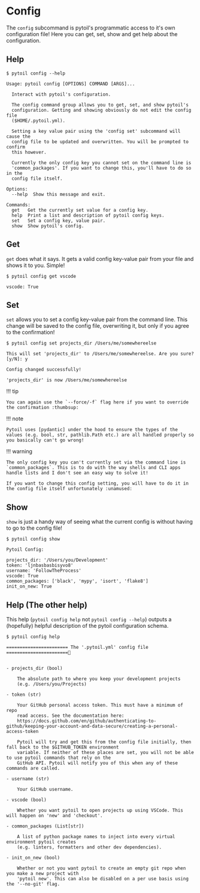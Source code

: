 # Config

The `config` subcommand is pytoil's programmatic access to it's own configuration file! Here you can get, set, show and get help about the configuration.

## Help

<div class="termy">

```console
$ pytoil config --help

Usage: pytoil config [OPTIONS] COMMAND [ARGS]...

  Interact with pytoil's configuration.

  The config command group allows you to get, set, and show pytoil's
  configuration. Getting and showing obviously do not edit the config file
  ($HOME/.pytoil.yml).

  Setting a key value pair using the 'config set' subcommand will cause the
  config file to be updated and overwritten. You will be prompted to confirm
  this however.

  Currently the only config key you cannot set on the command line is
  'common_packages'. If you want to change this, you'll have to do so in the
  config file itself.

Options:
  --help  Show this message and exit.

Commands:
  get   Get the currently set value for a config key.
  help  Print a list and description of pytoil config keys.
  set   Set a config key, value pair.
  show  Show pytoil's config.

```

</div>

## Get

`get` does what it says. It gets a valid config key-value pair from your file and shows it to you. Simple!

<div class="termy">

```console
$ pytoil config get vscode

vscode: True

```

</div>

## Set

`set` allows you to set a config key-value pair from the command line. This change will be saved to the config file, overwriting it, but only if you agree to the confirmation!

<div class="termy">

```console
$ pytoil config set projects_dir /Users/me/somewhereelse

This will set 'projects_dir' to /Users/me/somewhereelse. Are you sure? [y/N]: y

Config changed successfully!

'projects_dir' is now /Users/me/somewhereelse

```

</div>

!!! tip

    You can again use the `--force/-f` flag here if you want to override the confirmation :thumbsup:

!!! note

    Pytoil uses [pydantic] under the hood to ensure the types of the values (e.g. bool, str, pathlib.Path etc.) are all handled properly so you basically can't go wrong!

!!! warning

    The only config key you can't currently set via the command line is `common_packages`. This is to do with the way shells and CLI apps handle lists and I don't see an easy way to solve it!

    If you want to change this config setting, you will have to do it in the config file itself unfortunately :unamused:

## Show

`show` is just a handy way of seeing what the current config is without having to go to the config file!

<div class="termy">

```console
$ pytoil config show

Pytoil Config:

projects_dir: '/Users/you/Development'
token: 'ljnbasbasbisyvo8'
username: 'FollowTheProcess'
vscode: True
common_packages: ['black', 'mypy', 'isort', 'flake8']
init_on_new: True

```

</div>

## Help (The other help)

This help (`pytoil config help` not `pytoil config --help`) outputs a (hopefully) helpful description of the pytoil configuration schema.

<div class="termy">

```console
$ pytoil config help

======================= The '.pytoil.yml' config file =======================


- projects_dir (bool)

    The absolute path to where you keep your development projects
    (e.g. /Users/you/Projects)

- token (str)

    Your GitHub personal access token. This must have a minimum of repo
    read access. See the documentation here:
    https://docs.github.com/en/github/authenticating-to-github/keeping-your-account-and-data-secure/creating-a-personal-access-token

    Pytoil will try and get this from the config file initially, then fall back to the $GITHUB_TOKEN environment
    variable. If neither of these places are set, you will not be able to use pytoil commands that rely on the
    GitHub API. Pytoil will notify you of this when any of these commands are called.

- username (str)

    Your GitHub username.

- vscode (bool)

    Whether you want pytoil to open projects up using VSCode. This will happen on 'new' and 'checkout'.

- common_packages (List[str])

    A list of python package names to inject into every virtual environment pytoil creates
    (e.g. linters, formatters and other dev dependencies).

- init_on_new (bool)

    Whether or not you want pytoil to create an empty git repo when you make a new project with
    'pytoil new'. This can also be disabled on a per use basis using the '--no-git' flag.

```

</div>

[pydantic]: https://pydantic-docs.helpmanual.io
